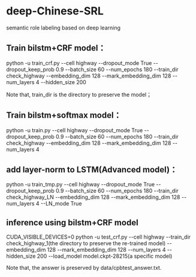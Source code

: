 # deep-Chinese-SRL
semantic role labeling based on deep learning

## Train bilstm+CRF model：
python -u train_crf.py --cell highway --dropout_mode True --dropout_keep_prob 0.9 --batch_size 60 --num_epochs 180 --train_dir check_highway --embedding_dim 128 --mark_embedding_dim 128 --num_layers 4 --hidden_size 200

Note that, train_dir is the directory to preserve the model；


## Train bilstm+softmax model：
python -u train.py --cell highway --dropout_mode True --dropout_keep_prob 0.9 --batch_size 60 --num_epochs 180 --train_dir check_highway --embedding_dim 128 --mark_embedding_dim 128 --num_layers 4 



## add layer-norm to LSTM(Advanced model)：
python -u train_tmp.py --cell highway --dropout_mode True --dropout_keep_prob 0.9 --batch_size 60 --num_epochs 180 --train_dir check_highway_LN --embedding_dim 128 --mark_embedding_dim 128 --num_layers 4 --LN_mode True 


## inference using bilstm+CRF model

CUDA_VISIBLE_DEVICES=0 python -u test_crf.py --cell highway  --train_dir check_highway_1(the directory to preserve the re-trained model) --embedding_dim 128 --mark_embedding_dim 128 --num_layers 4 --hidden_size 200 --load_model model.ckpt-28215(a specific model)

Note that, the answer is preserved by data/cpbtest_answer.txt.
